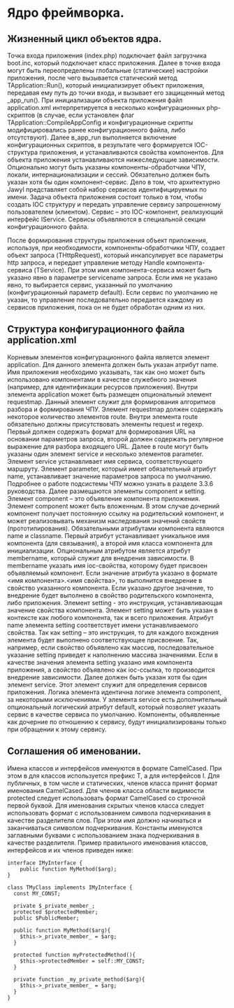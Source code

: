 # Ядро фреймворка. #
## Жизненный цикл объектов ядра. ##

Точка входа приложения (index.php) подключает файл загрузчика boot.inc, который подключает класс приложения. Далее в точке входа могут быть переопределены  глобальные (статические) настройки приложения, после чего вызывается статический метод TApplication::Run(), который инициализирует объект приложения, передавая ему путь до точки входа, и вызывает его защищенный метод _app\_run(). При инициализации объекта приложения файл application.xml интерпретируется в несколько конфигурационных php-скриптов (в случае, если установлен флаг TApplication::CompileAppConfig и конфигурационные скрипты модифицировались ранее конфигурационного файла, либо отсутствуют). Далее в_app\_run выполняется включение конфигурационных скриптов, в результате чего формируется IOC-структура приложения, и устанавливаются свойства компонентов.
Для объекта приложения устанавливаются нижеследующие зависимости. Опционально могут быть указаны компоненты-обработчики ЧПУ, локали, интернационализации и сессий. Обязательно должен быть указан хотя бы один компонент-сервис. Дело в том, что архитектурно Jawyl представляет собой набор сервисов идентифицируемых по имени. Задача объекта приложения состоит только в том, чтобы создать IOC структуру и передать управление сервису запрошенному пользователем (клиентом). Сервис – это IOC-компонент, реализующий интерфейс IService. Сервисы объявляются в специальной секции конфигурационного файла.

После формирования структуры приложения объект приложения, используя, при необходимости, компоненты-обработчики ЧПУ, создает объект запроса (THttpRequest), который инкапсулирует все параметры http запроса, и передает управление методу Handle компонента-сервиса (TService). При этом имя компонента-сервиса может быть указано явно в параметре servicename запроса. Если имя не указано явно, то выбирается сервис, указанный по умолчанию (конфигурационный параметр default). Если сервис по умолчанию не указан, то управление последовательно передается каждому из сервисов приложения, пока  он не будет обработан одним из них.

## Структура конфигурационного файла application.xml ##


Корневым элементов конфигурационного файла является элемент application. Для данного элемента должен быть указан атрибут name. Имя приложения необходимо указывать, так как оно может быть использовано компонентами в качестве служебного значения (например, для идентификации ресурсов приложения).
Внутри элемента application может быть размещен опциональный элемент requestmap. Данный элемент служит для формирования алгоритмов разбора и формирования ЧПУ. Элемент requestmap должен содержать некоторое количество элементов route. Внутри элемента route обязательно должны присутствовать элементы request и regexp. Первый должен содержать  формат для формирования URL на основании параметров запроса, второй должен содержать регулярное выражение для разбора входящего URL. Далее в route могут быть указаны один элемент service и несколько элементов parameter. Элемент service устанавливает имя сервиса, соответствующего маршруту. Элемент parameter, который имеет обязательный атрибут name, устанавливает значение параметров запроса по умолчанию. Подробнее о работе подсистемы ЧПУ можно узнать в разделе 3.3.6 руководства.
Далее размещаются элементы component и setting. Элемент component – это объявление компонента приложения. Элемент component может быть вложенным. В этом случае дочерний компонент получает постоянную ссылку на родительский компонент, и может реализовывать механизм наследования значений свойств (прототипирования). Обязательными атрибутами компонента являются name и classname. Первый атрибут устанавливает уникальное имя компонента (для связывания), а второй имя класса компонента для инициализации. Опциональным атрибутом является атрибут membername, который служит для внедрения зависимости. В membername указать имя ioc-свойства, которому будет присвоен объявляемый компонент. Если значение атрибута указано в формате <имя компонента>.<имя свойства>, то выполнится внедрение в свойство указанного компонента. Если указано другое значение, то внедрение будет выполнено в свойство родительского компонента, либо приложения.
Элемент setting  - это инструкция, устанавливающая значение свойства компонента. Элемент setting может быть указан в контексте как любого компонента, так и всего приложения. Атрибут name элемента setting соответствует имени устанавливаемого свойства. Так как setting – это инструкция, то для каждого вхождения элемента будет выполнено соответствующее присвоение. Так, например, если свойство объявлено как массив, последовательное указание setting приведет к наполнению массива значениями. Если в качестве значения элемента setting указано имя компонента приложения, а свойство объявлено как ioc-ссылка, то производится внедрение зависимости.
Далее должен быть указан хотя бы один элемент service. Этот элемент служит для определения сервисов приложения. Логика элемента идентична логике элемента component, за некоторыми исключениями. У элемента service есть дополнительный опциональный логический атрибут default, который позволяет указать сервис в качестве сервиса по умолчанию. Компоненты, объявленные как дочерние по отношению к сервису, будут инициализированы только при обращении к этому сервису.

## Соглашения об именовании. ##

Имена классов и интерфейсов именуются в формате CamelCased. При этом в для классов используется префикс T, а для интерфейсов I.
Для публичных, в том числе и статических, членов класса принят формат именования CamelCased. Для членов класса области видимости protected следует использовать формат CamelCased со строчной первой буквой. Для именования скрытых членов класса следует использовать формат с использованием символа подчеркивания в качестве разделителя слов. При этом имя должно начинаться и заканчиваться символом подчеркивания. Константы именуются заглавными буквами с использованием знака подчеркивания в качестве разделителя. Пример правильного именования классов, интерфейсов и их членов приведен ниже:

```
interface IMyInterface {
	public function MyMethod($arg);
}

class TMyClass implements IMyInterface {
  const MY_CONST;

  private $_private_member_;
  protected $protectedMember;
  public $PublicMember;

  public function MyMethod($arg){
    $this->_private_member_ = $arg;
  }

  protected function myProtectedMethod(){
    $this->protectedMember = self::MY_CONST;
  }

  private function _my_private_method($arg){
    $this->_private_member_ = $arg;
  }
}
```